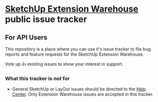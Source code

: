 # [SketchUp Extension Warehouse](https://extensions.sketchup.com/) public issue tracker

## For API Users

This repository is a place where you can use it's issue tracker to file bug reports and feature requests for the SketchUp Extension Warehouse.

Vote up :+1: existing issues to show your interest in support.

### What this tracker is *not* for

* General SketchUp or LayOut issues should be directed to the [Help Center](https://help.sketchup.com/). Only Extension Warehouse issues are accepted in this tracker.
